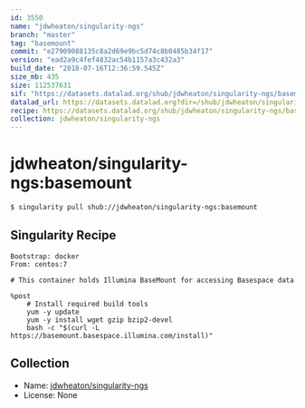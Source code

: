 ```yaml
---
id: 3550
name: "jdwheaton/singularity-ngs"
branch: "master"
tag: "basemount"
commit: "e27909088135c8a2d69e9bc5d74c8b0485b34f17"
version: "ead2a9c4fef4832ac54b1157a3c432a3"
build_date: "2018-07-16T12:36:59.545Z"
size_mb: 435
size: 112537631
sif: "https://datasets.datalad.org/shub/jdwheaton/singularity-ngs/basemount/2018-07-16-e2790908-ead2a9c4/ead2a9c4fef4832ac54b1157a3c432a3.simg"
datalad_url: https://datasets.datalad.org?dir=/shub/jdwheaton/singularity-ngs/basemount/2018-07-16-e2790908-ead2a9c4/
recipe: https://datasets.datalad.org/shub/jdwheaton/singularity-ngs/basemount/2018-07-16-e2790908-ead2a9c4/Singularity
collection: jdwheaton/singularity-ngs
---
```


# jdwheaton/singularity-ngs:basemount

```bash
$ singularity pull shub://jdwheaton/singularity-ngs:basemount
```

## Singularity Recipe

```singularity
Bootstrap: docker
From: centos:7

# This container holds Illumina BaseMount for accessing Basespace data

%post
	# Install required build tools
    yum -y update
    yum -y install wget gzip bzip2-devel
    bash -c "$(curl -L https://basemount.basespace.illumina.com/install)"
```

## Collection

 - Name: [jdwheaton/singularity-ngs](https://github.com/jdwheaton/singularity-ngs)
 - License: None

